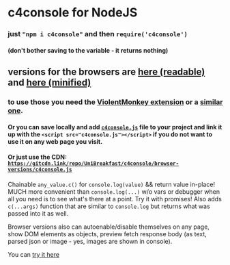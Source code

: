 # c4console for NodeJS
### just `"npm i c4console"` and then `require('c4console')`
#### (don't bother saving to the variable - it returns nothing)
## versions for the browsers are [here (readable)](https://greasyfork.org/en/scripts/405385-c4console) and [here (minified)](https://greasyfork.org/en/scripts/405348-c4console-min)
### to use those you need the [ViolentMonkey extension](https://chrome.google.com/webstore/detail/violentmonkey/jinjaccalgkegednnccohejagnlnfdag?hl=en) or a [similar one](https://www.google.com/search?q=monkey+browser+extension). 
#### Or you can save locally and add [`c4console.js`](https://raw.githubusercontent.com/UniBreakfast/c4console/browser-versions/c4console.js) file to your project and link it up with the `<script src="c4console.js"></script>` if you do not want to use it on any web page you visit.
#### Or just use the CDN: [`https://gitcdn.link/repo/UniBreakfast/c4console/browser-versions/c4console.js`](https://gitcdn.link/repo/UniBreakfast/c4console/browser-versions/c4console.js)

Chainable `any_value.c()` for `console.log(value)` && return value in-place! MUCH more convenient than `console.log(...)` w/o vars or debugger when all you need is to see what's there at a point. Try it with promises! Also adds `c(...args)` function that are similar to `console.log` but returns what was passed into it as well.

Browser versions also can autoenable/disable themselves on any page, show DOM elements as objects, preview fetch response body (as text, parsed json or image - yes, images are shown in console).

You can [try it here](https://gitcdn.link/repo/UniBreakfast/c4console/browser-versions/index.html)

